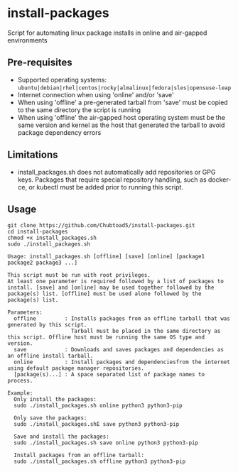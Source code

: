 # install-packages
Script for automating linux package installs in online and air-gapped environments

## Pre-requisites

- Supported operating systems: ```ubuntu|debian|rhel|centos|rocky|almalinux|fedora|sles|opensuse-leap```
- Internet connection when using 'online' and/or 'save'
- When using 'offline' a pre-generated tarball from 'save' must be copied to the same directory the script is running
- When using 'offline' the air-gapped host operating system must be the same version and kernel as the host that generated the tarball to avoid package dependency errors

## Limitations

- install_packages.sh does not automatically add repositories or GPG keys. Packages that require special repository handling, such as docker-ce, or kubectl must be added prior to running this script.

## Usage

```
git clone https://github.com/Chubtoad5/install-packages.git
cd install-packages
chmod +x install_packages.sh
sudo ./install_packages.sh
```

```
Usage: install_packages.sh [offline] [save] [online] [package1 package2 package3 ...]

This script must be run with root privileges.
At least one parameter is required followed by a list of packages to install. [save] and [online] may be used together followed by the package(s) list. [offline] must be used alone followed by the package(s) list.

Parameters:
  offline         : Installs packages from an offline tarball that was generated by this script. 
                    Tarball must be placed in the same directory as this script. Offline host must be running the same OS type and version.
  save            : Downloads and saves packages and dependencies as an offline install tarball.
  online          : Install packages and dependenciesfrom the internet using default package manager repositories.
  [package(s)...] : A space separated list of package names to process.

Example:
  Only install the packages:          
  sudo ./install_packages.sh online python3 python3-pip

  Only save the packages:
  sudo ./install_packages.shE save python3 python3-pip

  Save and install the packages:
  sudo ./install_packages.sh save online python3 python3-pip

  Install packages from an offline tarball:
  sudo ./install_packages.sh offline python3 python3-pip
```